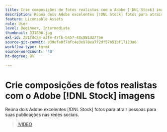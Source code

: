 ```yaml
---
title: Crie composições de fotos realistas com o Adobe [!DNL Stock] imagens
description: Reúna dois Adobe excelentes [!DNL Stock] fotos para atrair pessoas para suas publicações nas redes sociais
feature: Licensable Assets
role: User
level: Beginner, Intermediate
thumbnail: 331836.jpg
exl-id: 251fdc84-a3fe-47fb-b457-48c881d277ae
source-git-commit: e39efe0f7afc4e3e970ea7f2df57b51bf17123a6
workflow-type: tm+mt
source-wordcount: '40'
ht-degree: 0%

---
```


# Crie composições de fotos realistas com o Adobe [!DNL Stock] imagens

Reúna dois Adobe excelentes [!DNL Stock] fotos para atrair pessoas para suas publicações nas redes sociais.

>[!VIDEO](https://video.tv.adobe.com/v/331836?hidetitle=true)
